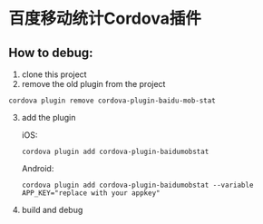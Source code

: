 # 百度移动统计Cordova插件

## How to debug:
1. clone this project
2. remove the old plugin from the project
  ```
  cordova plugin remove cordova-plugin-baidu-mob-stat
  ```

3. add the plugin  

	iOS:  
  	```
  	cordova plugin add cordova-plugin-baidumobstat
  	```
  	
  	Android:  
  	```
  	cordova plugin add cordova-plugin-baidumobstat --variable APP_KEY="replace with your appkey"
  	```
  	
4. build and debug
